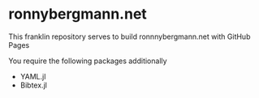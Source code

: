 # ronnybergmann.net

This franklin repository serves to build ronnnybergmann.net with GitHub Pages

You require the following packages additionally
* YAML.jl
* Bibtex.jl